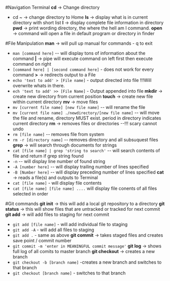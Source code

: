 #Navigation Terminal
**cd** -> Change directory
- cd ~ -> change directory to Home
**ls** -> display what is in current directory with short list
**l** -> display complete file information in directory
**pwd** -> print wording directory, the where the hell am I command.
**open** -> command will open a file in default program or directory in finder

#File Manipulation
**man** -> will pull up manual for commands - q to exit
- `man [command here]` -- will display tons of information about the command
**|** -> pipe will execute command on left first then execute command on right
- `[command here] | [second command here]` - does not work for every command
**>** -> redirects output to a File
- `echo 'text to add' > [File name]` - output directed into file !!!Will overwrite whats in there.
- `ech 'text to add' >> [File Name]`  - Output appended into file
**mkdir** -> create new directory from current position
**touch** -> create new file within current directory
**mv** -> move files
- `mv [current file name] [new file name]` -- will rename the file
- `mv [current file name] ./newdirectory/[new file name]` -- will move the file and rename, directory MUST exist. period in directory indicates current directory
**rm** -> removes files or directories --!!! scary cannot undo
- `rm [file name]` -- removes file from system
- `rm -r [directory name]` -- removes directory and all subsuquest files
**grep** -> will search through documents for strings
- `cat [file name] | grep 'string to search'` -- will search contents of file and return if grep string found
- `-n` -- will display line number of found string
- `-A [number here]` -- will display trailing number of lines specified
- `-B [Number here]` -- will display preceding number of lines specified
**cat** -> reads a file(s) and outputs to Terminal
- `cat [file name]` - will display file contents
- `cat [file name] [file name] ....` will display file conents of all files selected in order

#Git commands
**git init** -> this will add a local git repository to a directory
**git status** -> this will show files that are untracked or tracked for next commit
**git add** -> will add files to staging for next commit
- `git add [file name]` - will add individual file to staging
- `git add -A` - will add all files to staging
- `git add .` - same as above
**git commit** -> takes staged files and creates save point / commit number
- `git commit -m 'enter in MEANINGFUL commit message'`
**git log** -> shows full log of all comits to master branch
**git checkout** -> creates a new branch
- `git checkout -b [branch name]` -creates a new branch and switches to that branch
- `git checkout [branch name]` - switches to that branch
